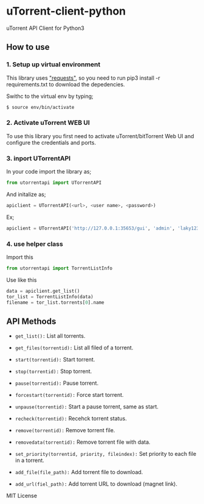 # uTorrent-client-python
uTorrent API Client for Python3

## How to use

### 1. Setup up virtual environment

This library uses ["requests"](http://docs.python-requests.org/en/master/), so you need to run pip3 install -r requirements.txt to download the depedencies.

Swithc to the virtual env by typing;
```sh
$ source env/bin/activate
```

### 2. Activate uTorrent WEB UI
To use this library you first need to activate uTorrent/bitTorrent Web UI and configure the credentials and ports.

### 3. inport UTorrentAPI
In your code import the library as;

```python
from utorrentapi import UTorrentAPI
```

And initalize as;
```python
apiclient = UTorrentAPI(<url>, <user name>, <password>)
```

Ex;
```python
apiclient = UTorrentAPI('http://127.0.0.1:35653/gui', 'admin', 'laky123')
```

### 4. use helper class
Import this

```python
from utorrentapi import TorrentListInfo
```

Use like this
```python
data = apiclient.get_list()
tor_list = TorrentListInfo(data)
filename = tor_list.torrents[0].name 
```

## API Methods

- `get_list():`
List all torrents.

- `get_files(torrentid):`
List all filed of a torrent.

- `start(torrentid):`
Start torrent.

- `stop(torrentid):`
Stop torrent.

- `pause(torrentid):`
Pause torrent.

- `forcestart(torrentid):`
Force start torrent.

- `unpause(torrentid):`
Start a pause torrent, same as start.

- `recheck(torrentid):`
Recehck torrent status.

- `remove(torrentid):`
Remove torrent file.

- `removedata(torrentid):`
Remove torrent file with data.

- `set_priority(torrentid, priority, fileindex):`
Set priority to each file in a torrent.

- `add_file(file_path):`
Add torrent file to download.

- `add_url(fiel_path):`
Add torrent URL to download (magnet link).

MIT License
